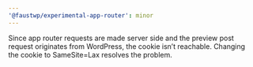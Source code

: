 ```yaml
---
'@faustwp/experimental-app-router': minor
---
```


Since app router requests are made server side and the preview post request originates from WordPress, the cookie isn’t reachable. Changing the cookie to SameSite=Lax resolves the problem.
